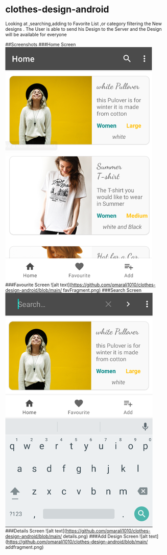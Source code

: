 # clothes-design-android

Looking at ,searching,adding to Favorite List ,or category
filtering the New designs .
The User is able to send his Design to the Server and the
Design will be available for everyone

##Screenshots
###Home Screen
![alt text](https://github.com/omarali1010/clothes-design-android/blob/main/HomeFragment.png)
###Favourite Screen
![alt text](https://github.com/omarali1010/clothes-design-android/blob/main/
favFragment.png)
###Search Screen
![alt text](https://github.com/omarali1010/clothes-design-android/blob/main/search.png)
###Details Screen
![alt text](https://github.com/omarali1010/clothes-design-android/blob/main/
details.png)
###Add Design Screen
![alt text](https://github.com/omarali1010/clothes-design-android/blob/main/
addfragment.png)
